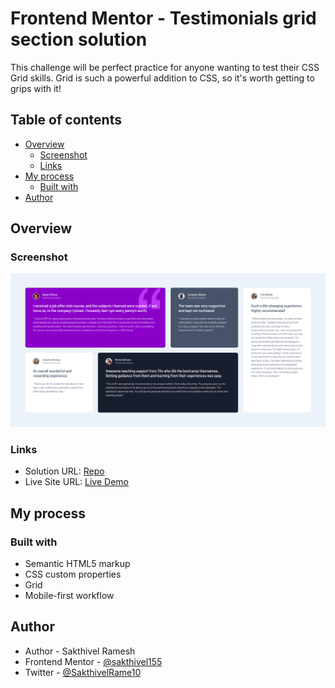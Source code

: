 # Frontend Mentor - Testimonials grid section solution

This challenge will be perfect practice for anyone wanting to test their CSS Grid skills. Grid is such a powerful addition to CSS, so it's worth getting to grips with it!

## Table of contents

- [Overview](#overview)
  - [Screenshot](#screenshot)
  - [Links](#links)
- [My process](#my-process)
  - [Built with](#built-with)
- [Author](#author)


## Overview

### Screenshot

![](./preview.png)
 
### Links

- Solution URL: [Repo](https://github.com/sakthivel155/testimonials-grid-section-main)
- Live Site URL: [Live Demo](https://sakthivel155.github.io/testimonials-grid-section-main/)

## My process

### Built with

- Semantic HTML5 markup
- CSS custom properties
- Grid
- Mobile-first workflow

## Author

- Author - Sakthivel Ramesh
- Frontend Mentor - [@sakthivel155](https://www.frontendmentor.io/profile/sakthivel155)
- Twitter - [@SakthivelRame10](https://x.com/SakthivelRame10)

